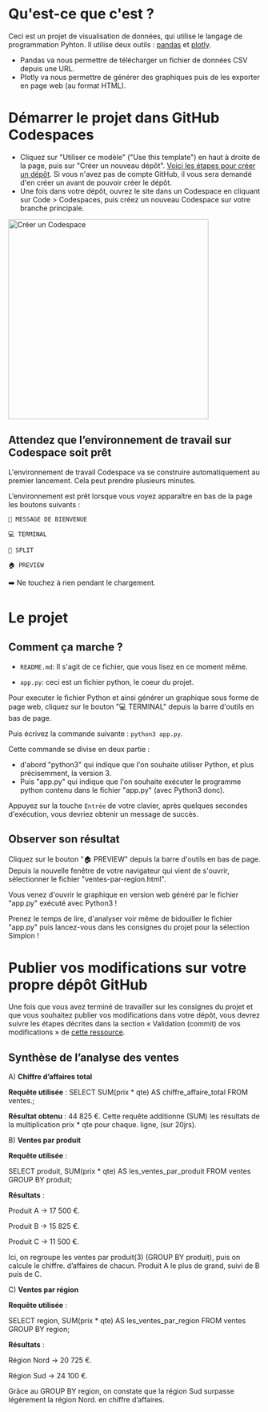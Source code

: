 # Qu'est-ce que c'est ?

Ceci est un projet de visualisation de données, qui utilise le langage de programmation Pyhton.
Il utilise deux outils : [pandas](https://pandas.pydata.org/about/) et [plotly](https://plotly.com/python/).

- Pandas va nous permettre de télécharger un fichier de données CSV depuis une URL.
- Plotly va nous permettre de générer des graphiques puis de les exporter en page web (au format HTML).

# Démarrer le projet dans GitHub Codespaces
* Cliquez sur "Utiliser ce modèle" ("Use this template") en haut à droite de la page, puis sur "Créer un nouveau dépôt". [Voici les étapes pour créer un dépôt](https://docs.github.com/fr/repositories/creating-and-managing-repositories/creating-a-repository-from-a-template#creating-a-repository-from-a-template). Si vous n'avez pas de compte GitHub, il vous sera demandé d'en créer un avant de pouvoir créer le dépôt.
* Une fois dans votre dépôt, ouvrez le site dans un Codespace en cliquant sur Code > Codespaces, puis créez un nouveau Codespace sur votre branche principale.

<img alt="Créer un Codespace" src="https://github.com/user-attachments/assets/cb29a8da-d1ac-42f5-962c-7d43b8011324" width="400px"/><br/>

## Attendez que l’environnement de travail sur Codespace soit prêt

L'environnement de travail Codespace va se construire automatiquement au premier lancement. Cela peut prendre plusieurs minutes.

L’environnement est prêt lorsque vous voyez apparaître en bas de la page les boutons suivants :

    💬 MESSAGE DE BIENVENUE

    💻 TERMINAL

    🔎 SPLIT

    🏠 PREVIEW

➡️ Ne touchez à rien pendant le chargement.

# Le projet
## Comment ça marche ?

* `README.md`: Il s'agit de ce fichier, que vous lisez en ce moment même.

* `app.py`: ceci est un fichier python, le coeur du projet.

Pour executer le fichier Python et ainsi générer un graphique sous forme de page web, cliquez sur le bouton "💻 TERMINAL" depuis la barre d'outils en bas de page.

Puis écrivez la commande suivante : `python3 app.py`.

Cette commande se divise en deux partie : 
- d'abord "python3" qui indique que l'on souhaite utiliser Python, et plus précisemment, la version 3.
- Puis "app.py" qui indique que l'on souhaite exécuter le programme python contenu dans le fichier "app.py" (avec Python3 donc).

Appuyez sur la touche `Entrée` de votre clavier, après quelques secondes d'exécution, vous devriez obtenir un message de succès.

## Observer son résultat

Cliquez sur le bouton "🏠 PREVIEW" depuis la barre d'outils en bas de page.
Depuis la nouvelle fenêtre de votre navigateur qui vient de s'ouvrir, sélectionner le fichier "ventes-par-region.html".

Vous venez d'ouvrir le graphique en version web généré par le fichier "app.py" exécuté avec Python3 !

Prenez le temps de lire, d'analyser voir même de bidouiller le fichier "app.py" puis lancez-vous dans les consignes du projet pour la sélection Simplon !

# Publier vos modifications sur votre propre dépôt GitHub
Une fois que vous avez terminé de travailler sur les consignes du projet et que vous souhaitez publier vos modifications dans votre dépôt, vous devrez suivre les étapes décrites dans la section « Validation (commit) de vos modifications » de [cette ressource](https://docs.github.com/fr/codespaces/developing-in-a-codespace/using-source-control-in-your-codespace#validation-commit-de-vos-modifications
).



## Synthèse de l’analyse des ventes

A) **Chiffre d’affaires total**

**Requête utilisée** :
SELECT SUM(prix * qte) AS chiffre_affaire_total FROM ventes.;  

**Résultat obtenu** : 44 825 €. 
 Cette requête additionne (SUM) les résultats de la multiplication prix * qte pour chaque.  ligne, (sur 20jrs).


B) **Ventes par produit**

**Requête utilisée** :

SELECT produit, SUM(prix * qte) AS les_ventes_par_produit FROM ventes GROUP BY produit;  

**Résultats** :

Produit A → 17 500 €. 

Produit B → 15 825 €. 

Produit C → 11 500 €. 

 Ici, on regroupe les ventes par produit(3) (GROUP BY produit), puis on calcule le chiffre.  d’affaires de chacun. Produit A le plus de grand, suivi de B puis de C.

C) **Ventes par région**

**Requête utilisée** :

SELECT region, SUM(prix * qte) AS les_ventes_par_region FROM ventes GROUP BY region;  

**Résultats** :

Région Nord → 20 725 €. 

Région Sud → 24 100 €. 

 Grâce au GROUP BY region, on constate que la région Sud surpasse légèrement la région Nord.  en chiffre d’affaires.